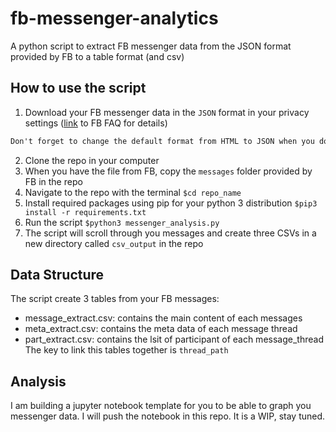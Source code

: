 # fb-messenger-analytics
A python script to extract FB messenger data from the JSON format provided by FB to a table format (and csv)

## How to use the script
1. Download your FB messenger data in the `JSON` format in your privacy settings ([link](https://www.facebook.com/help/1701730696756992?helpref=hc_global_nav) to FB FAQ for details) 
```diff
Don't forget to change the default format from HTML to JSON when you download your data
```
2. Clone the repo in your computer
3. When you have the file from FB, copy the `messages` folder provided by FB in the repo
4. Navigate to the repo with the terminal `$cd repo_name`
5. Install required packages using pip for your python 3 distribution `$pip3 install -r requirements.txt`
6. Run the script `$python3 messenger_analysis.py` 
7. The script will scroll through you messages and create three CSVs in a new directory called `csv_output` in the repo 

## Data Structure
The script create 3 tables from your FB messages: 
- message_extract.csv: contains the main content of each messages
- meta_extract.csv: contains the meta data of each message thread
- part_extract.csv: contains the lsit of participant of each message_thread
The key to link this tables together is `thread_path`

## Analysis
I am building a jupyter notebook template for you to be able to graph you messenger data. I will push the notebook in this repo. It is a WIP, stay tuned.
